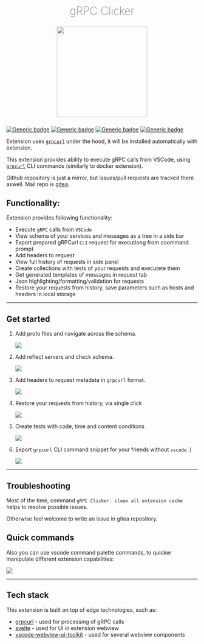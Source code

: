 <h2 align="center" style="font-weight: lighter; font-size: 29px">gRPC Clicker</h2>

<p align="center">
<img align="center" style="padding-left: 10px; padding-right: 10px; padding-bottom: 10px;" width="238px" height="238px" src="https://gitea.dancheg97.ru/repo-avatars/12-f79d041c585beeb0f12d2d279086b1b2" /> 
</p>

[![Generic badge](https://img.shields.io/badge/LICENSE-MIT-red.svg)](https://gitea.dancheg97.ru/dancheg97/grpclicker_vscode/src/branch/main/LICENSE)
[![Generic badge](https://img.shields.io/badge/VSCode-marketplace-cyan.svg)](https://marketplace.visualstudio.com/items?itemName=Dancheg97.grpc-clicker)
[![Generic badge](https://img.shields.io/badge/Gitea-repo-blue.svg)](https://gitea.dancheg97.ru/dancheg97/grpclicker_vscode)
[![Generic badge](https://img.shields.io/badge/Changelog-v1.0.5-orange.svg)](https://gitea.dancheg97.ru/dancheg97/grpclicker_vscode/src/branch/main/CHANGELOG.md)

Extension uses [`grpcurl`](https://github.com/fullstorydev/grpcurl) under the hood, it will be installed automatically with extension.

This extension provides ability to execute gRPC calls from VSCode, using [`grpcurl`](https://github.com/fullstorydev/grpcurl) CLI commands (similarly to docker extension).

Github repository is just a mirror, but issues/pull requests are tracked there aswell. Mail repo is [gitea](https://gitea.dancheg97.ru/dancheg97/grpclicker_vscode).

## Functionality:

Extension provides following functionality:

- Execute `gRPC` calls from `VSCode`
- View schema of your services and messages as a tree in a side bar
- Export prepared gRPCurl `CLI` request for executiong from coommand prompt
- Add headers to request
- View full history of requests in side panel
- Create collections with tests of your requests and executete them
- Get generated templates of messages in request tab
- Json highlighting/formatting/validation for requests
- Restore your requests from history, save parameters such as hosts and headers in local storage

---

## Get started

1. Add proto files and navigate across the schema.
   <p align="left"><img src="https://gitea.dancheg97.ru/dancheg97/grpclicker_vscode/raw/branch/main/docs/proto.gif" ></p>
2. Add reflect servers and check schema.
   <p align="left"><img src="https://gitea.dancheg97.ru/dancheg97/grpclicker_vscode/raw/branch/main/docs/reflect.gif" ></p>
3. Add headers to request metadata in `grpcurl` format.
   <p align="left"><img src="https://gitea.dancheg97.ru/dancheg97/grpclicker_vscode/raw/branch/main/docs/headers.gif" ></p>
4. Restore your requests from history, via single click
   <p align="left"><img src="https://gitea.dancheg97.ru/dancheg97/grpclicker_vscode/raw/branch/main/docs/history.gif" ></p>
5. Create tests with code, time and content conditions
   <p align="left"><img src="https://gitea.dancheg97.ru/dancheg97/grpclicker_vscode/raw/branch/main/docs/test.gif" ></p>
6. Export `grpcurl` CLI command snippet for your friends without `vscode` :)
   <p align="left"><img src="https://gitea.dancheg97.ru/dancheg97/grpclicker_vscode/raw/branch/main/docs/snippet.gif" ></p>

---

## Troubleshooting

Most of the time, command `gRPC Clicker: clean all extension cache` helps to
resolve possible issues.

Otherwise feel welcome to write an issue in gitea repository.

## Quick commands

Also you can use vscode command palette commands, to quicker manipulate
different extension capabilities:

![](https://gitea.dancheg97.ru/dancheg97/grpclicker_vscode/raw/branch/main/docs/commands.png)

---

## Tech stack

This extension is built on top of edge technologies, such as:

- [grpcurl](https://github.com/fullstorydev/grpcurl) - used for processing of gRPC calls
- [svelte](https://svelte.dev/) - used for UI in extension webview
- [vscode-webview-ui-toolkit](https://github.com/microsoft/vscode-webview-ui-toolkit) - used for several webview components

<!--
https://marketplace.visualstudio.com/manage/publishers/dancheg97
-->
